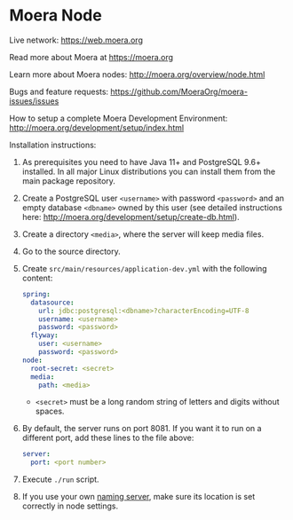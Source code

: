 # Moera Node

Live network: https://web.moera.org

Read more about Moera at https://moera.org

Learn more about Moera nodes: http://moera.org/overview/node.html

Bugs and feature requests: https://github.com/MoeraOrg/moera-issues/issues

How to setup a complete Moera Development Environment:
http://moera.org/development/setup/index.html

Installation instructions:

1. As prerequisites you need to have Java 11+ and PostgreSQL 9.6+
   installed. In all major Linux distributions you can install them from
   the main package repository.
2. Create a PostgreSQL user `<username>` with password `<password>` and
   an empty database `<dbname>` owned by this user (see detailed
   instructions here:
   http://moera.org/development/setup/create-db.html).
3. Create a directory `<media>`, where the server will keep media files.
4. Go to the source directory.
5. Create `src/main/resources/application-dev.yml` with the following
   content:
   
   ```yaml
   spring:
     datasource:
       url: jdbc:postgresql:<dbname>?characterEncoding=UTF-8
       username: <username>
       password: <password>
     flyway:
       user: <username>
       password: <password>
   node:
     root-secret: <secret>
     media:
       path: <media>
   ```

   * `<secret>` must be a long random string of letters and digits
     without spaces.

6. By default, the server runs on port 8081. If you want it to run on a
   different port, add these lines to the file above:
    
   ```yaml
   server:
     port: <port number>
   ```
7. Execute `./run` script.
8. If you use your own [naming server][1], make sure its location is set
   correctly in node settings.

[1]: https://github.com/MoeraOrg/moera-naming
